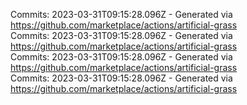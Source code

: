 Commits: 2023-03-31T09:15:28.096Z - Generated via https://github.com/marketplace/actions/artificial-grass
<br>
Commits: 2023-03-31T09:15:28.096Z - Generated via https://github.com/marketplace/actions/artificial-grass
<br>
Commits: 2023-03-31T09:15:28.096Z - Generated via https://github.com/marketplace/actions/artificial-grass
<br>
Commits: 2023-03-31T09:15:28.096Z - Generated via https://github.com/marketplace/actions/artificial-grass
<br>
